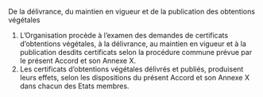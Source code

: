 De la délivrance, du maintien en vigueur et de la
publication des obtentions végétales
1) L’Organisation procède à l’examen des demandes de certificats d’obtentions végétales, à
la délivrance, au maintien en vigueur et à la publication desdits certificats selon la
procédure commune prévue par le présent Accord et son Annexe X.
2) Les certificats d’obtentions végétales délivrés et publiés, produisent leurs effets, selon
les dispositions du présent Accord et son Annexe X dans chacun des Etats membres.